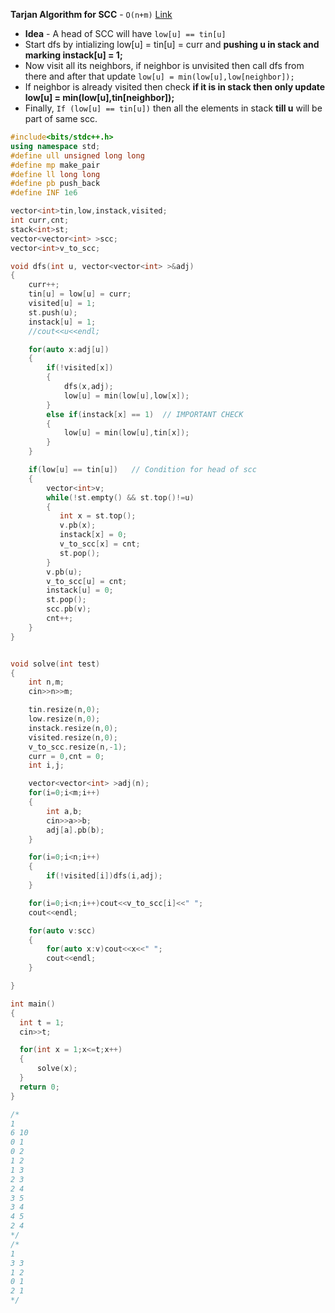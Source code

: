 
**Tarjan Algorithm for SCC** - `O(n+m)`
[Link](https://www.geeksforgeeks.org/tarjan-algorithm-find-strongly-connected-components/)
* **Idea** - A head of SCC will have `low[u] == tin[u]`
* Start dfs by intializing low[u] = tin[u] = curr and **pushing u in stack and marking instack[u] = 1;**
* Now visit all its neighbors, if neighbor is unvisited then call dfs from there and after that update `low[u] = min(low[u],low[neighbor]);`
* If neighbor is already visited then check **if it is in stack then only update low[u] = min(low[u],tin[neighbor]);**
* Finally, `If (low[u] == tin[u])` then all the elements in stack **till u** will be part of same scc.

```c++
#include<bits/stdc++.h>
using namespace std;
#define ull unsigned long long
#define mp make_pair
#define ll long long
#define pb push_back
#define INF 1e6

vector<int>tin,low,instack,visited;
int curr,cnt;
stack<int>st;
vector<vector<int> >scc;
vector<int>v_to_scc;

void dfs(int u, vector<vector<int> >&adj)
{
    curr++;
    tin[u] = low[u] = curr;
    visited[u] = 1;
    st.push(u);
    instack[u] = 1;
    //cout<<u<<endl;

    for(auto x:adj[u])
    {
        if(!visited[x])
        {
            dfs(x,adj);
            low[u] = min(low[u],low[x]);
        }
        else if(instack[x] == 1)  // IMPORTANT CHECK
        {
            low[u] = min(low[u],tin[x]);
        }
    }

    if(low[u] == tin[u])   // Condition for head of scc
    {
        vector<int>v;
        while(!st.empty() && st.top()!=u)
        {
           int x = st.top();
           v.pb(x);
           instack[x] = 0;
           v_to_scc[x] = cnt;
           st.pop();
        }
        v.pb(u);
        v_to_scc[u] = cnt;
        instack[u] = 0;
        st.pop();
        scc.pb(v);
        cnt++;
    }
}


void solve(int test)
{
    int n,m;
    cin>>n>>m;

    tin.resize(n,0);
    low.resize(n,0);
    instack.resize(n,0);
    visited.resize(n,0);
    v_to_scc.resize(n,-1);
    curr = 0,cnt = 0;
    int i,j;

    vector<vector<int> >adj(n);
    for(i=0;i<m;i++)
    {
        int a,b;
        cin>>a>>b;
        adj[a].pb(b);
    }

    for(i=0;i<n;i++)
    {
        if(!visited[i])dfs(i,adj);
    }

    for(i=0;i<n;i++)cout<<v_to_scc[i]<<" ";
    cout<<endl;

    for(auto v:scc)
    {
        for(auto x:v)cout<<x<<" ";
        cout<<endl;
    }

}

int main()
{
  int t = 1;
  cin>>t;

  for(int x = 1;x<=t;x++)
  {
      solve(x);
  }
  return 0;
}

/*
1
6 10
0 1
0 2
1 2
1 3
2 3
2 4
3 5
3 4
4 5
2 4
*/
/*
1
3 3
1 2
0 1
2 1
*/
```
